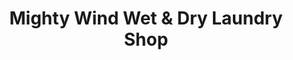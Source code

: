---
title: "Mighty Wind Wet & Dry Laundry Shop"
url: /los-banos/mighty-wind-wet-and-dry-laundry-shop/
shop: laundry
---